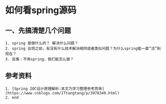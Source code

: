 # 如何看spring源码

## 一、先搞清楚几个问题

    1. spring 是做什么的？ 解决什么问题？
    2. spring 出现之前，有没有什么技术解决相同或者类似问题？为什么spring能一直“活”到现在？
    3. 反推：不用spring，我们能怎么做？

## 参考资料

    1. [Spring IOC设计原理解析:本文乃学习整理参考而来](https://www.cnblogs.com/ITtangtang/p/3978349.html)
    2. end